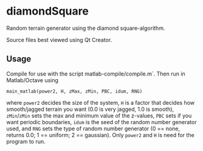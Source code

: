diamondSquare
=============

Random terrain generator using the diamond square-algorithm.

Source files best viewed using Qt Creator.

Usage
-----
Compile for use with the script matlab-compile/compile.m`. Then run in Matlab/Octave using

    main_matlab(power2, H, zMax, zMin, PBC, idum, RNG)

where `power2` decides the size of the system, `H` is a factor that decides how smooth/jagged terrain you want (0.0 is very jagged, 1.0 is smooth), `zMin`/`zMin` sets the max and minimum value of the z-values, `PBC` sets if you want periodic boundaries, `idum` is the seed of the random number generator used, and `RNG` sets the type of random number generator (0 == none, returns 0.0; 1 == uniform; 2 == gaussian). Only `power2` and `H` is need for the program to run.

